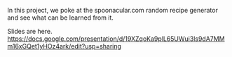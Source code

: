 In this project, we poke at the spoonacular.com random recipe generator and see what can be learned from it.

Slides are here.
https://docs.google.com/presentation/d/19XZqoKa9plL65UWui3ls9dA7MMm16xGQet1yHOz4ark/edit?usp=sharing

